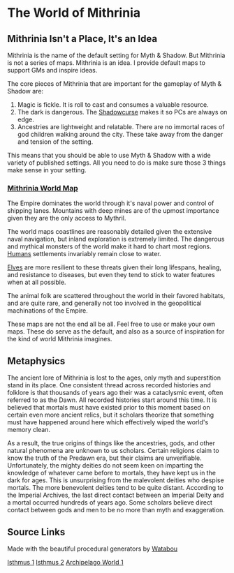 # The World of Mithrinia

## Mithrinia Isn't a Place, It's an Idea

Mithrinia is the name of the default setting for Myth & Shadow. But Mithrinia is not a series of maps. Mithrinia is an idea. I provide default maps to support GMs and inspire ideas.

The core pieces of Mithrinia that are important for the gameplay of Myth & Shadow are:

1. Magic is fickle. It is roll to cast and consumes a valuable resource.
2. The dark is dangerous. The [Shadowcurse](../../Game%20Procedures/Hazards/Shadowcurse.md) makes it so PCs are always on edge.
3. Ancestries are lightweight and relatable. There are no immortal races of god children walking around the city. These take away from the danger and tension of the setting.

This means that you should be able to use Myth & Shadow with a wide variety of published settings. All you need to do is make sure those 3 things make sense in your setting.

### [Mithrinia World Map](Maps/Mithrinia%20World%20Map.md)

The Empire dominates the world through it's naval power and control of shipping lanes. Mountains with deep mines are of the upmost importance given they are the only access to Mythril.

The world maps coastlines are reasonably detailed given the extensive naval navigation, but inland exploration is extremely limited. The dangerous and mythical monsters of the world make it hard to chart most regions. [Humans](../../Player%20Characters/Ancenstries/The%20People%20of%20Mithrinia/Humans.md) settlements invariably remain close to water.

[Elves](../../Player%20Characters/Ancenstries/The%20People%20of%20Mithrinia/Elves.md) are more resilient to these threats given their long lifespans, healing, and resistance to diseases, but even they tend to stick to water features when at all possible.

The animal folk are scattered throughout the world in their favored habitats, and are quite rare, and generally not too involved in the geopolitical machinations of the Empire.

These maps are not the end all be all. Feel free to use or make your own maps. These do serve as the default, and also as a source of inspiration for the kind of world Mithrinia imagines.

## Metaphysics

The ancient lore of Mithrinia is lost to the ages, only myth and superstition stand in its place. One consistent thread across recorded histories and folklore is that thousands of years ago their was a cataclysmic event, often referred to as the Dawn. All recorded histories start around this time. It is believed that mortals must have existed prior to this moment based on certain even more ancient relics, but it scholars theorize that something must have happened around here which effectively wiped the world's memory clean.

As a result, the true origins of things like the ancestries, gods, and other natural phenomena are unknown to us scholars. Certain religions claim to know the truth of the Predawn era, but their claims are unverifiable. Unfortunately, the mighty deities do not seem keen on imparting the knowledge of whatever came before to mortals, they have kept us in the dark for ages. This is unsurprising from the malevolent deities who despise mortals. The more benevolent deities tend to be quite distant. According to the Imperial Archives, the last direct contact between an Imperial Deity and a mortal occurred hundreds of years ago. Some scholars believe direct contact between gods and men to be no more than myth and exaggeration.

## Source Links

Made with the beautiful procedural generators by [Watabou](https://watabou.github.io/)

[Isthmus 1](https://watabou.github.io/perilous-shores/?seed=1103575137&tags=highland,lake,woodland,difficult,neutral&hexes=3)
[Isthmus 2](https://watabou.github.io/perilous-shores/?seed=1008532271&tags=highland,lake,woodland,difficult,neutral&w=1800&h=1800&hexes=3)
[Archipelago World 1](https://watabou.github.io/perilous-shores/?seed=278080823&tags=archipelago,neutral,highland,safe,woodland&w=2700&h=2700)

